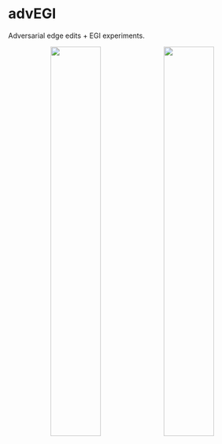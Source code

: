 # advEGI
Adversarial edge edits + EGI experiments.

<p align="center">
  <img src="https://github.com/user-attachments/assets/9b78334f-000a-4e9c-aaef-e1adfe071fe7" width="45%" />
  <img src="https://github.com/user-attachments/assets/43e35201-c0b6-4796-8cdd-21f50afba27c" width="45%" />
</p>
